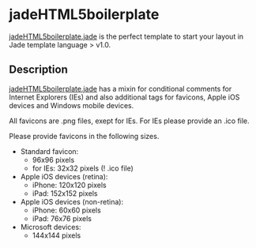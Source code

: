 # jadeHTML5boilerplate
[jadeHTML5boilerplate.jade](https://github.com/deespe/jadeHTML5boilerplate) is the perfect template to start your layout in Jade template language > v1.0.

## Description
[jadeHTML5boilerplate.jade](https://github.com/deespe/jadeHTML5boilerplate) has a mixin for conditional comments for Internet Explorers (IEs) and also additional tags for favicons, Apple iOS devices and Windows mobile devices.

All favicons are .png files, exept for IEs. For IEs please provide an .ico file.

Please provide favicons in the following sizes.

- Standard favicon:
  - 96x96 pixels
  - for IEs: 32x32 pixels (! .ico file)
- Apple iOS devices (retina):
  - iPhone: 120x120 pixels
  - iPad: 152x152 pixels
- Apple iOS devices (non-retina):
  - iPhone: 60x60 pixels
  - iPad: 76x76 pixels
- Microsoft devices:
  - 144x144 pixels